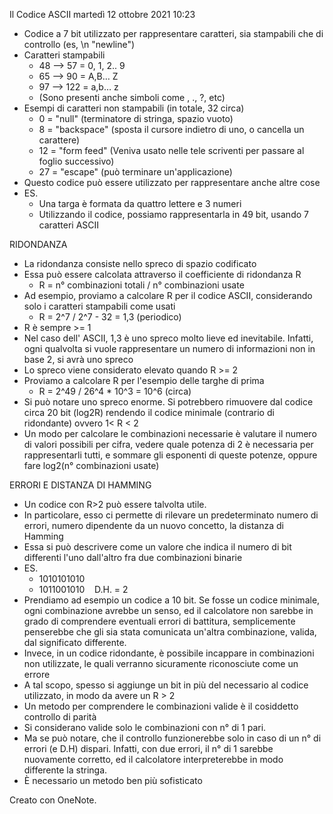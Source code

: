 Il Codice  ASCII
martedì 12 ottobre 2021
10:23

- Codice a 7 bit utilizzato per rappresentare caratteri, sia stampabili che di controllo (es, \n "newline")
- Caratteri stampabili
    - 48 --> 57 = 0, 1, 2.. 9
    - 65 --> 90 = A,B… Z
    - 97 --> 122 = a,b… z
    - (Sono presenti anche simboli come \, ., ?, etc)
- Esempi di caratteri non stampabili (in totale, 32 circa)
    - 0 = "null" (terminatore di stringa, spazio vuoto)
    - 8 = "backspace" (sposta il cursore indietro di uno, o cancella un carattere)
    - 12 = "form feed" (Veniva usato nelle tele scriventi per passare al foglio successivo)
    - 27 = "escape" (può terminare un'applicazione)
- Questo codice può essere utilizzato per rappresentare anche altre cose
- ES.
    - Una targa è formata da quattro lettere e 3 numeri
    - Utilizzando il codice, possiamo rappresentarla in 49 bit, usando 7 caratteri ASCII

RIDONDANZA

- La ridondanza consiste nello spreco di spazio codificato
- Essa può essere calcolata attraverso il coefficiente di ridondanza R
    - R = n° combinazioni totali / n° combinazioni usate
- Ad esempio, proviamo a calcolare R per il codice ASCII, considerando solo i caratteri stampabili come usati
    - R = 2^7 / 2^7 - 32 = 1,3 (periodico)
- R è sempre >= 1
- Nel caso dell' ASCII, 1,3 è uno spreco molto lieve ed inevitabile. Infatti, ogni qualvolta si vuole rappresentare un numero di informazioni non in base 2, si avrà uno spreco
- Lo spreco viene considerato elevato quando R >= 2
- Proviamo a calcolare R per l'esempio delle targhe di prima
    - R = 2^49 / 26^4 * 10^3 = 10^6 (circa)
- Si può notare uno spreco enorme. Si potrebbero rimuovere dal codice circa 20 bit (log2R) rendendo il codice minimale (contrario di ridondante) ovvero 1< R < 2
- Un modo per calcolare le combinazioni necessarie è valutare il numero di valori possibili per cifra, vedere quale potenza di 2 è necessaria per rappresentarli tutti, e sommare gli esponenti di queste potenze, oppure fare log2(n° combinazioni usate)

ERRORI E DISTANZA DI HAMMING

- Un codice con R>2 può essere talvolta utile.
- In particolare, esso ci permette di rilevare un predeterminato numero di errori, numero dipendente da un nuovo concetto, la distanza di Hamming
- Essa si può descrivere come un valore che indica il numero di bit differenti l'uno dall'altro fra due combinazioni binarie
- ES.
    - 1010101010
    - 1011001010    D.H. = 2
- Prendiamo ad esempio un codice a 10 bit. Se fosse un codice minimale, ogni combinazione avrebbe un senso, ed il calcolatore non sarebbe in grado di comprendere eventuali errori di battitura, semplicemente penserebbe che gli sia stata comunicata un'altra combinazione, valida, dal significato differente.
- Invece, in un codice ridondante, è possibile incappare in combinazioni non utilizzate, le quali verranno sicuramente riconosciute come un errore
- A tal scopo, spesso si aggiunge un bit in più del necessario al codice utilizzato, in modo da avere un R > 2
- Un metodo per comprendere le combinazioni valide è il cosiddetto controllo di parità
- Si considerano valide solo le combinazioni con n° di 1 pari.
- Ma se può notare, che il controllo funzionerebbe solo in caso di un n° di errori (e D.H) dispari. Infatti, con due errori, il n° di 1 sarebbe nuovamente corretto, ed il calcolatore interpreterebbe in modo differente la stringa.
- È necessario un metodo ben più sofisticato

Creato con OneNote.